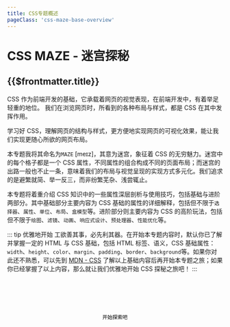 ```yaml
---
title: CSS专题概述
pageClass: 'css-maze-base-overview'
---
```


# CSS MAZE - 迷宫探秘

## {{$frontmatter.title}}

CSS 作为前端开发的基础，它承载着网页的视觉表现，在前端开发中，有着举足轻重的地位。
我们在浏览网页时，所看到的各种布局与样式，都是 CSS 在其中发挥作用。

学习好 CSS，理解网页的结构与样式，更方便地实现网页的可视化效果，能让我们实现更随心所欲的网页布局。

本专题我将其命名为`MAZE` [meɪz]，其意为迷宫，象征着 CSS 的无穷魅力。迷宫中的每个格子都是一个 CSS 属性，不同属性的组合构成不同的页面布局；而迷宫的出路一般也不止一条，意味着我们的布局与视觉呈现的实现方式多元化。我们追求的是避繁就简、举一反三，而非纷繁芜杂、浅尝辄止。

本专题将着重介绍 CSS 知识中的一些属性深层剖析与使用技巧，包括基础与进阶两部分。其中基础部分主要内容为 CSS 基础的属性的详细解释，包括但不限于`选择器`、`属性`、`单位`、`布局`、`盒模型`等。进阶部分则主要内容为 CSS 的高阶玩法，包括但不限于`绘图`、`滤镜`、`动画`、`响应式设计`、`预处理器`、`性能优化`等。

::: tip 优雅地开始
工欲善其事，必先利其器。在开始本专题内容时，默认你已了解并掌握一定的 HTML 与 CSS 基础，包括 HTML 标签、语义，CSS 基础属性：`width`、`height`、`color`、`margin`、`padding`、`border`、`background`等。如果你对此还不熟悉，可以先到 [MDN - CSS](https://developer.mozilla.org/zh-CN/docs/Learn/CSS) 了解以上基础内容后再开始本专题之旅；如果你已经掌握了以上内容，那么就让我们优雅地开始 CSS 探秘之旅吧！
:::

<svg xmlns="http://www.w3.org/2000/svg" viewBox='0 0 600 140'>
  <text x='50%' y='80%' text-anchor='middle'>开始探索吧</text>
</svg>

<style scoped lang='scss'>
.css-maze-base-overview {
h1{
  text-align:center;
  background: var(--vp-home-hero-name-background);
  -webkit-background-clip: text;
  background-clip: text;
  -webkit-text-fill-color: var(--vp-home-hero-name-color);
}
svg {
  margin: 0 auto;
  width: 600px;
  max-width: 100%;
  height: 140px;
}
text {
  font-size: 118px;
  letter-spacing: 4px;
  font-family:Lisu,Microsoft JhengHei,PingFang SC,system-ui,-apple-system,BlinkMacSystemFont,segoe ui,Roboto,Helvetica,Arial,sans-serif;
  animation: spell 6s infinite alternate;
}

@keyframes spell {
  0%,10% {
    fill: rgba(#ae46fe, 0);
    stroke: rgba(#ae46fe, 1);
    stroke-width: 0.4;
    stroke-dasharray: 0 50%;
    stroke-dashoffset: 20%;
  }

  40% {
    fill: rgba(#ae46fe, 0);
    stroke: rgba(#ae46fe, 1);
    stroke-width: 0.8;
  }

  60% {
    fill: rgba(#ae46fe, 0);
    stroke: rgba(#ae46fe, 1);
    stroke-width: 1.2;
  }
  95%,
  100% {
    fill: rgba(#ae46fe, 0.8);
    stroke: rgba(#ae46fe, 0);
    stroke-width: 0;
    stroke-dashoffset: -20%;
    stroke-dasharray: 50% 0;
  }
}
}
</style>

